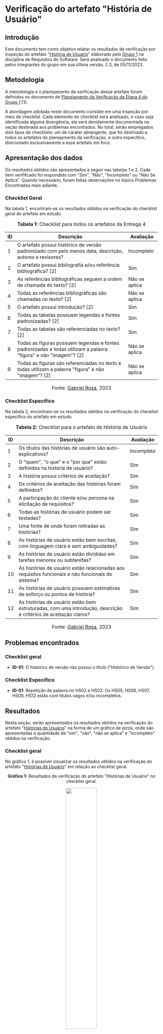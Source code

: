 # Verificação do artefato "História de Usuário"

## Introdução

Este documento tem como objetivo relatar os resultados da verificação por inspeção do artefato "[História de Usuário](https://github.com/Requisitos-de-Software/2023.2-Economia-DF/blob/main/docs/modelagem/agil/historia-de-usuario.md)" elaborado pelo [Grupo 1](https://requisitos-de-software.github.io/2023.2-Economia-DF/) na disciplina de Requisitos de Software. Será analisado o documento feito pelos integrantes do grupo em sua última versão, 2.3, de 05/11/2023.

## Metodologia

A metodologia e o planejamento da verificação desse artefato foram definidos no documento de [Planejamento da Verificação da Etapa 4 do Grupo 1](https://github.com/Requisitos-de-Software/2023.2-Economia-DF/blob/main/docs/verificacao/Grupo-01/Entrega-04/planejamento-verificacao-e4-grupo1.md) [1].

A abordagem adotada neste documento consiste em uma inspeção por meio de checklist. Cada elemento do checklist será analisado, e caso seja identificada alguma divergência, ela será devidamente documentada na seção destinada aos problemas encontrados. No total, serão empregados dois tipos de checklists: um de caráter abrangente, que foi destinado a todos os artefatos do planejamento da verificação, e outro específico, direcionado exclusivamente a esse artefato em foco.

## Apresentação dos dados

Os resultados obtidos são apresentados a seguir nas tabelas 1 e 2. Cada item verififcado foi respondido com "Sim", "Não", "Incompleto" ou "Não Se Aplica". Quando necessário, foram feitas observações no tópico Problemas Encontrados mais adiante.

### Checklist Geral

Na tabela 1, encontram-se os resultados obtidos na verificação do checklist geral do artefato em estudo.

<div align="center">
<font size="3"><p style="text-align: center"><b>Tabela 1:</b> Checklist para todos os artefatos da Entrega 4</p></font>

<table>
  <thead>
    <tr>
      <th>ID</th>
      <th>Descrição</th>
      <th>Avaliação</th>
    </tr>
  </thead>
  <tbody>
    <tr>
      <td>1</td>
      <td>O artefato possui histórico de versão padronizado com pelo menos data, descrição, autores e revisores?</td>
      <td>Incompleto</td>
    </tr>
    <tr>
      <td>2</td>
      <td>O artefato possui bibliografia e/ou referência bibliográfica? [2] </td>
      <td>Sim</td>
    </tr>
    <tr>
      <td>3</td>
      <td>As referências bibliográficas seguem a ordem de chamada do texto? [2]</td>
      <td>Não se aplica</td>
    </tr>
    <tr>
      <td>4</td>
      <td>Todas as referências bibliográficas são chamadas no texto? [2]</td>
      <td>Não se aplica</td>
    </tr>
    <tr>
      <td>5</td>
      <td>O artefato possui introdução? [2]</td>
      <td>Sim</td>
    </tr>
    <tr>
      <td>6</td>
      <td>Todas as tabelas possuem legendas e fontes padronizadas? [2]</td>
      <td>Sim</td>
    </tr>
    <tr>
      <td>7</td>
      <td>Todas as tabelas são referenciadas no texto? [2] </td>
      <td>Sim</td>
    </tr>
    <tr>
      <td>8</td>
      <td>Todas as figuras possuem legendas e fontes padronizadas e todas utilizam a palavra "figura" e não "imagem"? [2] </td>
      <td>Não se aplica</td>
    </tr>
    <tr>
      <td>9</td>
      <td>Todas as figuras são referenciadas no texto e todas utilizam a palavra "figura" e não "imagem"? [2] </td>
      <td>Não se aplica</td>
    </tr>
  </tbody>
</table>

<font size="3"><p style="text-align: center">Fonte: <a href="https://github.com/gabrielrosa09">Gabriel Rosa</a>, 2023</p></font>
</div>

### Checklist Específico

Na tabela 2, encontram-se os resultados obtidos na verificação do checklist específico do artefato em estudo.

<div align="center">
<font size="3"><p style="text-align: center"><b>Tabela 2:</b> Checklist para o artefato de História de Usuário</p></font>

<table>
  <thead>
    <tr>
      <th>ID</th>
      <th>Descrição</th>
      <th>Avaliação</th>
    </tr>
  </thead>
  <tbody>
    <tr>
      <td>1</td>
      <td>Os títulos das histórias de usuário são auto-explicativos?</td>
      <td>Incompleto</td>
    </tr>
    <tr>
      <td>2</td>
      <td>O "quem", "o que" e o "por que" estão definidos na história de usuário?</td>
      <td>Sim</td>
    </tr>
    <tr>
      <td>3</td>
      <td>A história possui critérios de aceitação?</td>
      <td>Sim</td>
    </tr>
    <tr>
      <td>4</td>
      <td>Os critérios de aceitação das histórias foram definidos?</td>
      <td>Sim</td>
    </tr>
    <tr>
      <td>5</td>
      <td>A participação do cliente e/ou persona na elicitação de requisitos?</td>
      <td>Sim</td>
    </tr>
    <tr>
      <td>6</td>
      <td>Todas as histórias de usuário podem ser testadas?</td>
      <td>Sim</td>
    </tr>
    <tr>
      <td>7</td>
      <td>Uma fonte de onde foram retiradas as histórias?</td>
      <td>Sim</td>
    </tr>
    <tr>
      <td>8</td>
      <td>As histórias de usuário estão bem escritas, com linguagem clara e sem ambiguidades?</td>
      <td>Sim</td>
    </tr>
    <tr>
      <td>9</td>
      <td>As histórias de usuário estão divididas em tarefas menores ou subtarefas?</td>
      <td>Sim</td>
    </tr>
    <tr>
      <td>10</td>
      <td> As histórias de usuário estão relacionadas aos requisitos funcionais e não funcionais do sistema?</td>
      <td>Sim</td>
    </tr>
    <tr>
      <td>11</td>
      <td>As histórias de usuário possuem estimativas de esforço ou pontos de história?</td>
      <td>Sim</td>
    </tr>
    <tr>
      <td>12</td>
      <td>As histórias de usuário estão bem estruturadas, com uma introdução, descrição e critérios de aceitação claros?</td>
      <td>Sim</td>
    </tr>
  </tbody>
</table>

<font size="3"><p style="text-align: center">Fonte: <a href="https://github.com/gabrielrosa09">Gabriel Rosa</a>, 2023</p></font>
</div>

## Problemas encontrados


### Checklist geral

- **ID-01**: O histórico de versão não possui o título ("Histórico de Versão").

### Checklist Específico

- **ID-01**: Repetição de palavra no HS02 e HS03. Os HS05, HS06, HS07, HS09, HS12 estão com títulos vagos e/ou incompletos.

## Resultados

Nesta seção, serão apresentados os resultados obtidos na verificação do artefato "[Histórias de Usuário](https://requisitos-de-software.github.io/2023.2-Economia-DF/modelagem/agil/historia-de-usuario/)" na forma de um gráfico de pizza, onde são apresentadas a quantidade de "sim", "não", "não se aplica" e "incompleto" obtidos na verificação.

### Checklist geral

No gráfico 1, é possível visualizar os resultados obtidos na verificação do artefato "[Histórias de Usuário](https://requisitos-de-software.github.io/2023.2-Economia-DF/modelagem/agil/historia-de-usuario/)" em relação ao checklist geral.

<div align="center">
  <p><b>Gráfico 1:</b> Resultados da verificação do artefato "Histórias de Usuário" no checklist geral.</p>

  <img src="https://github.com/Requisitos-de-Software/2023.2-Economia-DF/blob/main/docs/imagens/verificacao_gabriel_rosa/Checklist_Geral_Backlog.jpg" style="width: 45%;">

<p><b>Fonte:</b> Gabriel Rosa, 2023.</p>
</div>

### Checklist específico

No gráfico 2, é possível visualizar os resultados obtidos na verificação do artefato "[Histórias de Usuário](https://requisitos-de-software.github.io/2023.2-Economia-DF/modelagem/agil/historia-de-usuario/)" em relação ao checklist específico.

<div align="center">
  <p><b>Gráfico 2:</b> Resultados da verificação do artefato "Histórias de Usuário" no checklist específico.</p>

  <img src="https://github.com/Requisitos-de-Software/2023.2-Economia-DF/blob/main/docs/imagens/verificacao_gabriel_rosa/Checklist_Específico_Backlog.jpg" style="width: 45%;">

<p><b>Fonte:</b> Gabriel Rosa, 2023.</p>

</div>

## Gravação do Documento de Verificação "Histórias de Usuário"

No vídeo 1, é possível ver a gravação da avaliação da verificação do "Histórias de Usuário" do aplicativo do Economia DF.

<div align="center">
  
<p style="text-align: center"><a href="https://www.youtube.com/watch?v=6QxDQjym6h8" target="blanket"><b>Vídeo 1:</b> Avaliação da verificação do "Histórias de Usuário".</a></p>

<iframe width="560" height="315" src="https://www.youtube.com/embed/6QxDQjym6h8" title="Apresentação 3" frameborder="0" allow="accelerometer; autoplay; clipboard-write; encrypted-media; gyroscope; picture-in-picture" allowfullscreen></iframe>

<font size="3"><p style="text-align: center"><b>Fonte:</b> <a href="https://github.com/gabrielrosa09">Gabriel Rosa</a> e <a href="https://github.com/GZaranza">Gabriel Zaranza</a>, 2023</p></font>

</div>

## Referências Bibliográficas

> [1] ROSA, Gabriel. [Planejamento da Verificação da Etapa 4 do Grupo 1](https://github.com/Requisitos-de-Software/2023.2-Economia-DF/blob/main/docs/verificacao/Grupo-01/Entrega-04/planejamento-verificacao-e4-grupo1.md), GAMA, FGA, 2023. Acesso em: 25 de novembro de 2023.
> 
> [2] Normas ABNT: 2023. Disponível em: <https://www.normasabnt.org/normas-abnt-2023/>. Acesso em: 18 de novembro de 2023.
>

## Bibliografia

> Economia-DF. [História de Usuário](https://github.com/Requisitos-de-Software/2023.2-Economia-DF/blob/main/docs/modelagem/agil/historia-de-usuario.md), FGA, GAMA, 2023. Acesso em: 25 de novembro de 2023.
> 

## Histórico de Versões

| Versão | Data   | Descrição     | Autor     |  Revisor        |
| :----: | ------ | ------------- | --------- | :-------------: |
| `1.0`  | 22/11/2023 | Criação do documento  | [Gabriel Rosa](https://github.com/gabrielrosa09)| [Izabella Alves](https://github.com/izabellaalves) |